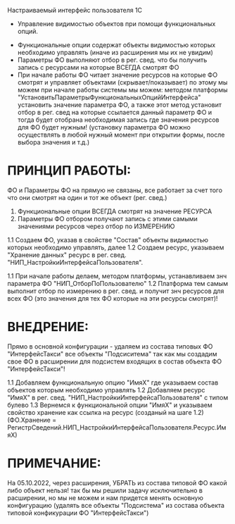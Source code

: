 Настраиваемый интерфейс пользователя 1C

* Управление видимостью объектов при помощи функциональных опций.

- Функциональные опции содержат объекты видимостью которых необходимо управлять (иначе из расширения мы их не увидим)
- Параметры ФО выполняют отбор в рег. свед. что бы получить запись с ресурсами на которые ВСЕГДА смотрят ФО
- При начале работы ФО читает значение ресурсов на которые ФО смотрят и управляет объектами (скрывает/показывает)
  по этому мы можем при начале работы системы мы можем: методом платформы "УстановитьПараметрыФункциональныхОпцийИнтерфейса"
  установить значение параметра ФО, а также этот метод установит отбор в рег. свед на которые ссылается данный параметр ФО и
  тогда будет отобрана необходимая запись где значения ресурсов для ФО будет нужным!
  (установку параметра ФО можно осуществлять в любой нужный момент при открытии формы, после выбора значения и т.д.)

# ПРИНЦИП РАБОТЫ:

   ФО и Параметры ФО на прямую не связаны, все работает за счет того что они смотрят на один и тот же объект (рег. свед.)
1. Функциональные опции ВСЕГДА смотрят на значение РЕСУРСА
2. Параметры ФО отбором получают запись с этими самыми значениями ресурсов через отбор по ИЗМЕРЕНИЮ

1.1 Создаем ФО, указав в свойстве "Состав" объекты видимостью которых необходимо управлять, далее
1.2 Создаем ресурс, указываем "Хранение данных" ресурс в рег. свед. "НИП_НастройкиИнтерфейсаПользователя".

1.1 При начале работы делаем, методом платформы, устанавливаем знч параметра ФО "НИП_ОтборПоПользователю"
1.2 Платформа тем самым выполнит отбор по измерению в рег. свед. и получит знч ресурсов для всех ФО
    (это значения для тех ФО которые на эти ресурсы смотрят)!


# ВНЕДРЕНИЕ:

 Прямо в основной конфигурации - удаляем из состава типовых ФО "ИнтерфейсТакси" все объекты "Подсиситема"
 так как мы создадим свое ФО в расширении для подсистем входящих в состав объекта ФО "ИнтерфейсТакси"!

1.1 Добавляем функциональную опцию "ИмяХ" где указываем состав объектов которым необходимо управлять
1.2 Добавляем ресурс "ИмяХ" в рег. свед. "НИП_НастройкиИнтерфейсаПользователя" с типом булево
1.3 Вернемся к функциональной опции "ИмяХ" и указываем свойство хранение как ссылка на ресурс (созданый на шаге 1.2)
(ФО.Хранение = РегистрСведений.НИП_НастройкиИнтерфейсаПользователя.Ресурс.ИмяХ)

# ПРИМЕЧАНИЕ:
На 05.10.2022, через расширения, УБРАТЬ из состава типовой ФО какой либо объект нельзя!
так бы мы решили задачу исключительно в расширении, но мы не можем и нам придется менять основную конфигурацию
(удалять все объекты "Подсистема" из состава объекта типовой конфикурации ФО "ИнтерфейсТакси")
